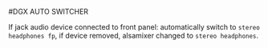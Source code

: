 #DGX AUTO SWITCHER

If jack audio device connected to front panel: automatically switch to `stereo headphones fp`, if device removed, alsamixer changed to `stereo headphones`.
 
